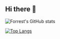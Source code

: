 ## Hi there 👋
![Forrest's GitHub stats](https://github-readme-stats.vercel.app/api?username=joeljones29&show_icons=true&theme=gruvbox)

[![Top Langs](https://github-readme-stats.vercel.app/api/top-langs/?username=joeljones29\&layout=donut-vertical&theme=gruvbox)](https://github.com/joeljones29/github-readme-stats)
<!--
**joeljones29/joeljones29** is a ✨ _special_ ✨ repository because its `README.md` (this file) appears on your GitHub profile.

Here are some ideas to get you started:

- 🔭 I’m currently working on ...
- 🌱 I’m currently learning ...
- 👯 I’m looking to collaborate on ...
- 🤔 I’m looking for help with ...
- 💬 Ask me about ...
- 📫 How to reach me: ...
- 😄 Pronouns: ...
- ⚡ Fun fact: ...
-->
